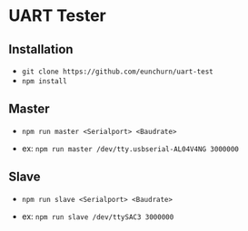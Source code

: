 # UART Tester

## Installation

- `git clone https://github.com/eunchurn/uart-test`
- `npm install`

## Master

- `npm run master <Serialport> <Baudrate>`

- ex: `npm run master /dev/tty.usbserial-AL04V4NG 3000000`

## Slave

- `npm run slave <Serialport> <Baudrate>`

- ex: `npm run slave /dev/ttySAC3 3000000`
